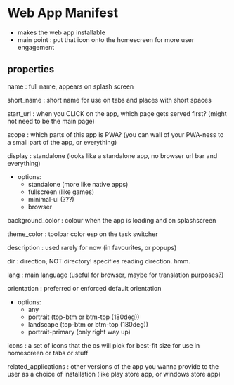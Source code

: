 # Web App Manifest

- makes the web app installable
- main point : put that icon onto the homescreen for more user engagement

## properties
name : full name, appears on splash screen

short_name : short name for use on tabs and places with short spaces

start_url : when you CLICK on the app, which page gets served first? (might not need to be the main page)

scope : which parts of this app is PWA? (you can wall of your PWA-ness to a small part of the app, or everything)

display : standalone (looks like a standalone app, no browser url bar and everything)
- options:
	- standalone (more like native apps)
	- fullscreen (like games)
	- minimal-ui (???)
	- browser

background_color : colour when the app is loading and on splashscreen

theme_color : toolbar color esp on the task switcher

description : used rarely for now (in favourites, or popups)

dir : direction, NOT directory! specifies reading direction. hmm.

lang : main language (useful for browser, maybe for translation purposes?)

orientation : preferred or enforced default orientation
- options:
	- any
	- portrait (top-btm or btm-top (180deg))
	- landscape (top-btm or btm-top (180deg))
	- portrait-primary (only right way up)

icons : a set of icons that the os will pick for best-fit size for use in homescreen or tabs or stuff

related_applications : other versions of the app you wanna provide to the user as a choice of installation (like play store app, or windows store app)
